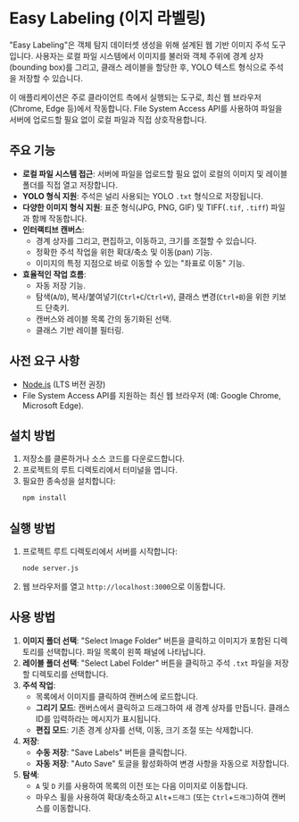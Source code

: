 # Easy Labeling (이지 라벨링)

"Easy Labeling"은 객체 탐지 데이터셋 생성을 위해 설계된 웹 기반 이미지 주석 도구입니다. 사용자는 로컬 파일 시스템에서 이미지를 불러와 객체 주위에 경계 상자(bounding box)를 그리고, 클래스 레이블을 할당한 후, YOLO 텍스트 형식으로 주석을 저장할 수 있습니다.

이 애플리케이션은 주로 클라이언트 측에서 실행되는 도구로, 최신 웹 브라우저(Chrome, Edge 등)에서 작동합니다. File System Access API를 사용하여 파일을 서버에 업로드할 필요 없이 로컬 파일과 직접 상호작용합니다.

## 주요 기능

-   **로컬 파일 시스템 접근**: 서버에 파일을 업로드할 필요 없이 로컬의 이미지 및 레이블 폴더를 직접 열고 저장합니다.
-   **YOLO 형식 지원**: 주석은 널리 사용되는 YOLO `.txt` 형식으로 저장됩니다.
-   **다양한 이미지 형식 지원**: 표준 형식(JPG, PNG, GIF) 및 TIFF(`.tif`, `.tiff`) 파일과 함께 작동합니다.
-   **인터랙티브 캔버스**:
    -   경계 상자를 그리고, 편집하고, 이동하고, 크기를 조절할 수 있습니다.
    -   정확한 주석 작업을 위한 확대/축소 및 이동(pan) 기능.
    -   이미지의 특정 지점으로 바로 이동할 수 있는 "좌표로 이동" 기능.
-   **효율적인 작업 흐름**:
    -   자동 저장 기능.
    -   탐색(`A`/`D`), 복사/붙여넣기(`Ctrl+C`/`Ctrl+V`), 클래스 변경(`Ctrl+B`)을 위한 키보드 단축키.
    -   캔버스와 레이블 목록 간의 동기화된 선택.
    -   클래스 기반 레이블 필터링.

## 사전 요구 사항

-   [Node.js](https://nodejs.org/) (LTS 버전 권장)
-   File System Access API를 지원하는 최신 웹 브라우저 (예: Google Chrome, Microsoft Edge).

## 설치 방법

1.  저장소를 클론하거나 소스 코드를 다운로드합니다.
2.  프로젝트의 루트 디렉토리에서 터미널을 엽니다.
3.  필요한 종속성을 설치합니다:
    ```bash
    npm install
    ```

## 실행 방법

1.  프로젝트 루트 디렉토리에서 서버를 시작합니다:
    ```bash
    node server.js
    ```
2.  웹 브라우저를 열고 `http://localhost:3000`으로 이동합니다.

## 사용 방법

1.  **이미지 폴더 선택**: "Select Image Folder" 버튼을 클릭하고 이미지가 포함된 디렉토리를 선택합니다. 파일 목록이 왼쪽 패널에 나타납니다.
2.  **레이블 폴더 선택**: "Select Label Folder" 버튼을 클릭하고 주석 `.txt` 파일을 저장할 디렉토리를 선택합니다.
3.  **주석 작업**:
    -   목록에서 이미지를 클릭하여 캔버스에 로드합니다.
    -   **그리기 모드**: 캔버스에서 클릭하고 드래그하여 새 경계 상자를 만듭니다. 클래스 ID를 입력하라는 메시지가 표시됩니다.
    -   **편집 모드**: 기존 경계 상자를 선택, 이동, 크기 조절 또는 삭제합니다.
4.  **저장**:
    -   **수동 저장**: "Save Labels" 버튼을 클릭합니다.
    -   **자동 저장**: "Auto Save" 토글을 활성화하여 변경 사항을 자동으로 저장합니다.
5.  **탐색**:
    -   `A` 및 `D` 키를 사용하여 목록의 이전 또는 다음 이미지로 이동합니다.
    -   마우스 휠을 사용하여 확대/축소하고 `Alt`+`드래그` (또는 `Ctrl`+`드래그`)하여 캔버스를 이동합니다.

